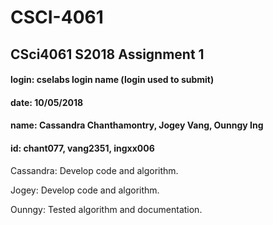 # CSCI-4061
## CSci4061 S2018 Assignment 1
#### login: cselabs login name (login used to submit)
#### date: 10/05/2018
#### name: Cassandra Chanthamontry, Jogey Vang, Ounngy Ing 
#### id: chant077, vang2351, ingxx006

Cassandra: Develop code and algorithm.

Jogey: Develop code and algorithm.

Ounngy: Tested algorithm and documentation.


